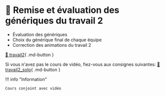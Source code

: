 # 🚨 Remise et évaluation des génériques du travail 2     
- Évaluation des génériques
- Choix du générique final de chaque équipe
- Correction des animations du travail 2
   

[💼 travail2](exercices_ae/travail2.md){ .md-button }      

Si vous n'avez pas le cours de vidéo, fiez-vous aux consignes suivantes: 
[💼 travail2_solo](exercices_ae/travail2_solo.md){ .md-button }      

!!! info "Information"

    Cours conjoint avec vidéo

